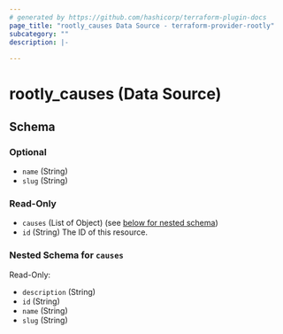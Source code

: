 ```yaml
---
# generated by https://github.com/hashicorp/terraform-plugin-docs
page_title: "rootly_causes Data Source - terraform-provider-rootly"
subcategory: ""
description: |-
  
---
```


# rootly_causes (Data Source)





<!-- schema generated by tfplugindocs -->
## Schema

### Optional

- `name` (String)
- `slug` (String)

### Read-Only

- `causes` (List of Object) (see [below for nested schema](#nestedatt--causes))
- `id` (String) The ID of this resource.

<a id="nestedatt--causes"></a>
### Nested Schema for `causes`

Read-Only:

- `description` (String)
- `id` (String)
- `name` (String)
- `slug` (String)


